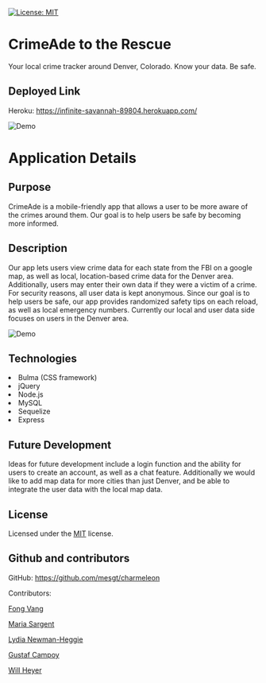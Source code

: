 [![License: MIT](https://img.shields.io/badge/License-MIT-yellow.svg)](https://opensource.org/licenses/MIT)

# CrimeAde to the Rescue

Your local crime tracker around Denver, Colorado. Know your data. Be safe.

## Deployed Link

Heroku: https://infinite-savannah-89804.herokuapp.com/

![Demo](./public/images/demo1.gif)

# Application Details

## Purpose

CrimeAde is a mobile-friendly app that allows a user to be more aware of the crimes around them. Our goal is to help users be safe by becoming more informed. 

## Description
Our app lets users view crime data for each state from the FBI on a google map, as well as local, location-based crime data for the Denver area. Additionally, users may enter their own data if they were a victim of a crime. For security reasons, all user data is kept anonymous. Since our goal is to help users be safe, our app provides randomized safety tips on each reload, as well as local emergency numbers. Currently our local and user data side focuses on users in the Denver area. 

![Demo](./public/images/gif2.gif)


## Technologies

<li>Bulma (CSS framework)
<li>jQuery 
<li>Node.js
<li>MySQL
<li>Sequelize
<li>Express


## Future Development

Ideas for future development include a login function and the ability for users to create an account, as well as a chat feature. Additionally we would like to add map data for more cities than just Denver, and be able to integrate the user data with the local map data. 

## License
Licensed under the [MIT](https://opensource.org/licenses/MIT) license.

## Github and contributors

GitHub: https://github.com/mesgt/charmeleon

Contributors: 

[Fong Vang](https://github.com/fongvang09)

[Maria Sargent](https://github.com/mesgt)

[Lydia Newman-Heggie](https://github.com/lnewmanheggie)

[Gustaf Campoy](https://github.com/Gustaf-987)

[Will Heyer](https://github.com/WillHeyer)

